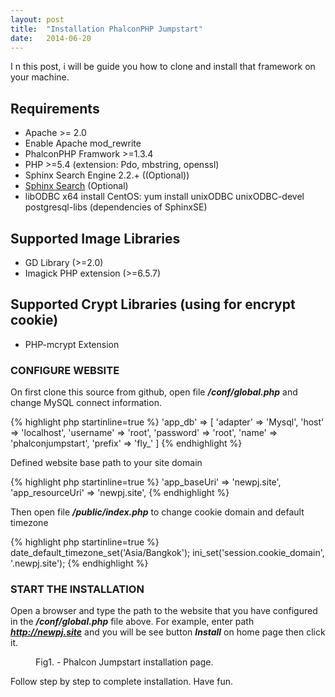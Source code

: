 ```yaml
---
layout: post
title:  "Installation PhalconPHP Jumpstart"
date:   2014-06-20
---
```


<p class="intro">
    <span class="dropcap">I</span>
    n this post, i will be guide you how to clone and install that framework on your machine.
</p>

## Requirements
* Apache >= 2.0
* Enable Apache mod_rewrite
* PhalconPHP Framwork >=1.3.4
* PHP >=5.4 (extension: Pdo, mbstring, openssl)
* Sphinx Search Engine 2.2.+ ((Optional))
* [Sphinx Search](http://sphinxsearch.com/) (Optional)
* libODBC x64 install CentOS: yum install unixODBC unixODBC-devel postgresql-libs (dependencies of SphinxSE)

## Supported Image Libraries
* GD Library (>=2.0)
* Imagick PHP extension (>=6.5.7)

## Supported Crypt Libraries (using for encrypt cookie)
* PHP-mcrypt Extension

### CONFIGURE WEBSITE
On first clone this source from github, open file ***/conf/global.php*** and change MySQL connect information.

{% highlight php startinline=true %}
'app_db'          => [
    'adapter'     => 'Mysql',
    'host'        => 'localhost',
    'username'    => 'root',
    'password'    => 'root',
    'name'        => 'phalconjumpstart',
    'prefix'      => 'fly_'
]
{% endhighlight %}

Defined website base path to your site domain

{% highlight php startinline=true %}
'app_baseUri'     => 'newpj.site',
'app_resourceUri' => 'newpj.site',
{% endhighlight %}

Then open file ***/public/index.php*** to change cookie domain and default timezone

{% highlight php startinline=true %}
date_default_timezone_set('Asia/Bangkok');
ini_set('session.cookie_domain', '.newpj.site');
{% endhighlight %}

### START THE INSTALLATION
Open a browser and type the path to the website that you have configured in the ***/conf/global.php*** file above. For example, enter path ***http://newpj.site*** and you will be see button ***Install*** on home page then click it.

<figure>
    <img src="{{ '/uploads/pj/phalcon-jumpstart-installation.png' | prepend: site.baseurl }}" alt="">
    <figcaption>Fig1. - Phalcon Jumpstart installation page.</figcaption>
</figure>

Follow step by step to complete installation.
Have fun.



